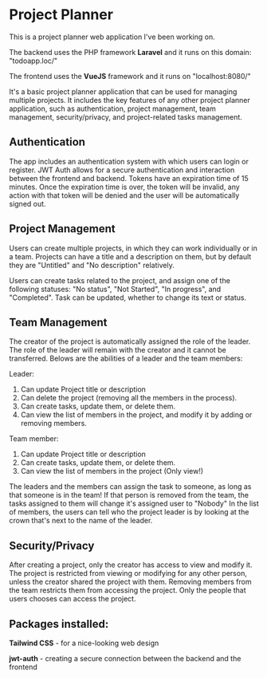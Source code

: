 # Project Planner
This is a project planner web application I've been working on.

The backend uses the PHP framework **Laravel** and it runs on this domain: "todoapp.loc/"

The frontend uses the **VueJS** framework and it runs on "localhost:8080/"

It's a basic project planner application that can be used for managing multiple projects. It includes the key features of any other project planner application, such as authentication, project management, team management, security/privacy, and project-related tasks management.

## Authentication
The app includes an authentication system with which users can login or register. JWT Auth allows for a secure authentication and interaction between the frontend and backend. Tokens have an expiration time of 15 minutes. Once the expiration time is over, the token will be invalid, any action with that token will be denied and the user will be automatically signed out.

## Project Management
Users can create multiple projects, in which they can work individually or in a team. Projects can have a title and a description on them, but by default they are "Untitled" and "No description" relatively. 

Users can create tasks related to the project, and assign one of the following statuses: "No status", "Not Started", "In progress", and "Completed". Task can be updated, whether to change its text or status.

## Team Management
The creator of the project is automatically assigned the role of the leader. The role of the leader will remain with the creator and it cannot be transferred. Belows are the abilities of a leader and the team members:

Leader:
1) Can update Project title or description
2) Can delete the project (removing all the members in the process).
3) Can create tasks, update them, or delete them.
4) Can view the list of members in the project, and modify it by adding or removing members.

Team member:
1) Can update Project title or description
2) Can create tasks, update them, or delete them.
3) Can view the list of members in the project (Only view!)

The leaders and the members can assign the task to someone, as long as that someone is in the team! If that person is removed from the team, the tasks assigned to them will change it's assigned user to "Nobody"
In the list of members, the users can tell who the project leader is by looking at the crown that's next to the name of the leader.

## Security/Privacy
After creating a project, only the creator has access to view and modify it. The project is restricted from viewing or modifying for any other person, unless the creator shared the project with them. Removing members from the team restricts them from accessing the project. Only the people that users chooses can access the project.

## Packages installed:
**Tailwind CSS** - for a nice-looking web design

**jwt-auth** - creating a secure connection between the backend and the frontend
